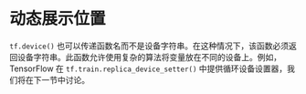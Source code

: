 # 动态展示位置

`tf.device()` 也可以传递函数名而不是设备字符串。在这种情况下，该函数必须返回设备字符串。此函数允许使用复杂的算法将变量放在不同的设备上。例如，TensorFlow 在  `tf.train.replica_device_setter()` 中提供循环设备设置器，我们将在下一节中讨论。